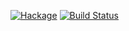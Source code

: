 [![Hackage](https://img.shields.io/hackage/v/OpenGLRaw.svg)](https://hackage.haskell.org/package/OpenGLRaw) [![Build Status](https://travis-ci.org/haskell-opengl/OpenGLRaw.png?branch=classic)](https://travis-ci.org/haskell-opengl/OpenGLRaw/branches)
